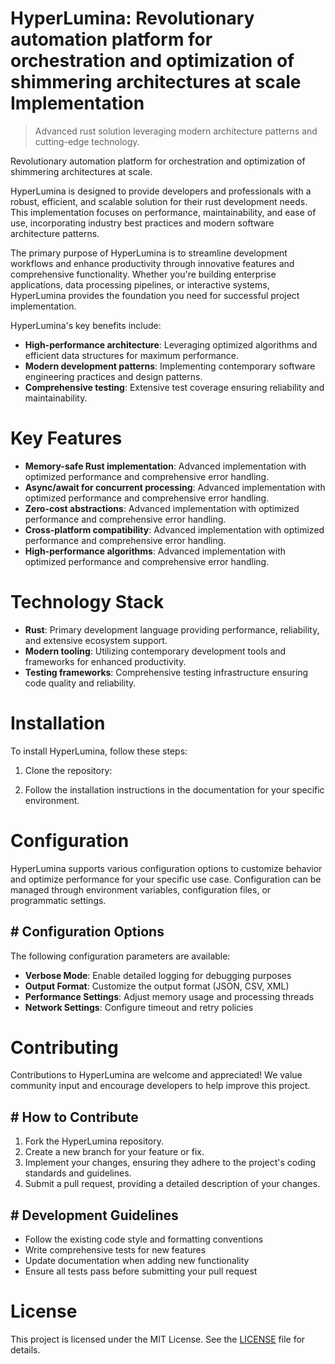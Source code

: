 <!-- fallback_HyperLumina_20250802202848_78158 -->

# HyperLumina: Revolutionary automation platform for orchestration and optimization of shimmering architectures at scale Implementation
> Advanced rust solution leveraging modern architecture patterns and cutting-edge technology.

Revolutionary automation platform for orchestration and optimization of shimmering architectures at scale.

HyperLumina is designed to provide developers and professionals with a robust, efficient, and scalable solution for their rust development needs. This implementation focuses on performance, maintainability, and ease of use, incorporating industry best practices and modern software architecture patterns.

The primary purpose of HyperLumina is to streamline development workflows and enhance productivity through innovative features and comprehensive functionality. Whether you're building enterprise applications, data processing pipelines, or interactive systems, HyperLumina provides the foundation you need for successful project implementation.

HyperLumina's key benefits include:

* **High-performance architecture**: Leveraging optimized algorithms and efficient data structures for maximum performance.
* **Modern development patterns**: Implementing contemporary software engineering practices and design patterns.
* **Comprehensive testing**: Extensive test coverage ensuring reliability and maintainability.

# Key Features

* **Memory-safe Rust implementation**: Advanced implementation with optimized performance and comprehensive error handling.
* **Async/await for concurrent processing**: Advanced implementation with optimized performance and comprehensive error handling.
* **Zero-cost abstractions**: Advanced implementation with optimized performance and comprehensive error handling.
* **Cross-platform compatibility**: Advanced implementation with optimized performance and comprehensive error handling.
* **High-performance algorithms**: Advanced implementation with optimized performance and comprehensive error handling.

# Technology Stack

* **Rust**: Primary development language providing performance, reliability, and extensive ecosystem support.
* **Modern tooling**: Utilizing contemporary development tools and frameworks for enhanced productivity.
* **Testing frameworks**: Comprehensive testing infrastructure ensuring code quality and reliability.

# Installation

To install HyperLumina, follow these steps:

1. Clone the repository:


2. Follow the installation instructions in the documentation for your specific environment.

# Configuration

HyperLumina supports various configuration options to customize behavior and optimize performance for your specific use case. Configuration can be managed through environment variables, configuration files, or programmatic settings.

## # Configuration Options

The following configuration parameters are available:

* **Verbose Mode**: Enable detailed logging for debugging purposes
* **Output Format**: Customize the output format (JSON, CSV, XML)
* **Performance Settings**: Adjust memory usage and processing threads
* **Network Settings**: Configure timeout and retry policies

# Contributing

Contributions to HyperLumina are welcome and appreciated! We value community input and encourage developers to help improve this project.

## # How to Contribute

1. Fork the HyperLumina repository.
2. Create a new branch for your feature or fix.
3. Implement your changes, ensuring they adhere to the project's coding standards and guidelines.
4. Submit a pull request, providing a detailed description of your changes.

## # Development Guidelines

* Follow the existing code style and formatting conventions
* Write comprehensive tests for new features
* Update documentation when adding new functionality
* Ensure all tests pass before submitting your pull request

# License

This project is licensed under the MIT License. See the [LICENSE](https://github.com/ludo53/HyperLumina/blob/main/LICENSE) file for details.
